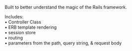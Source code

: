 Built to better understand the magic of the Rails framework.  
  
Includes:  
• Controller Class  
• ERB template rendering  
• session store  
• routing  
• parameters from the path, query string, & request body
